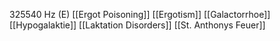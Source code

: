 325540 Hz (E)
[[Ergot Poisoning]]
[[Ergotism]]
[[Galactorrhoe]]
[[Hypogalaktie]]
[[Laktation Disorders]]
[[St. Anthonys Feuer]]